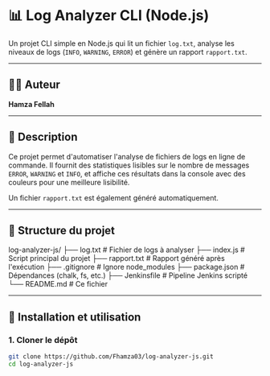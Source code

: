 # 📊 Log Analyzer CLI (Node.js)

Un projet CLI simple en Node.js qui lit un fichier `log.txt`, analyse les niveaux de logs (`INFO`, `WARNING`, `ERROR`) et génère un rapport `rapport.txt`.

---

## 👨‍💻 Auteur

**Hamza Fellah**

---

## 📝 Description

Ce projet permet d'automatiser l'analyse de fichiers de logs en ligne de commande. Il fournit des statistiques lisibles sur le nombre de messages `ERROR`, `WARNING` et `INFO`, et affiche ces résultats dans la console avec des couleurs pour une meilleure lisibilité.

Un fichier `rapport.txt` est également généré automatiquement.

---

## 📁 Structure du projet

log-analyzer-js/
├── log.txt # Fichier de logs à analyser
├── index.js # Script principal du projet
├── rapport.txt # Rapport généré après l'exécution
├── .gitignore # Ignore node_modules
├── package.json # Dépendances (chalk, fs, etc.)
├── Jenkinsfile # Pipeline Jenkins scripté
└── README.md # Ce fichier


---

## 🚀 Installation et utilisation

### 1. Cloner le dépôt

```bash
git clone https://github.com/Fhamza03/log-analyzer-js.git
cd log-analyzer-js
